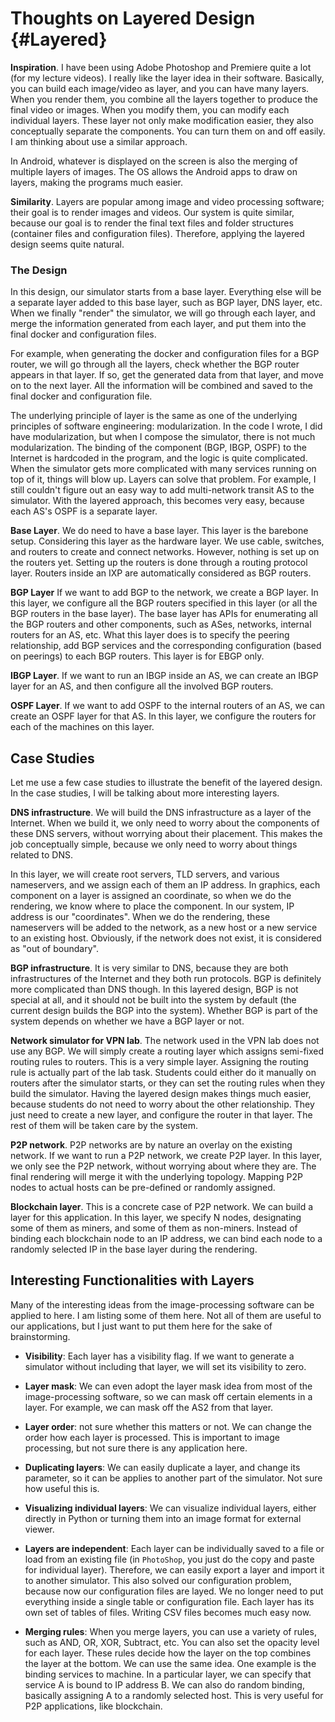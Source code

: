 
# Thoughts on Layered Design {#Layered}


**Inspiration**. I have been using Adobe Photoshop and Premiere quite a lot (for my lecture videos). I really like the layer idea in their software. Basically, you can build each image/video as layer, and you can have many layers. When you render them, you combine all the layers together to produce the final video or images. When you modify them, you can modify each individual layers. These layer not only make modification easier, they also conceptually separate the components. You can turn them on and off easily. I am thinking about use a similar approach. 

In Android, whatever is displayed on the screen is also the merging of multiple layers of images. The OS allows the Android apps to draw on layers, making the programs much easier. 

**Similarity**. Layers are popular among image and video processing software; their goal is to render images and videos. Our system is quite similar, because our goal is to render the final text files and folder structures (container files and configuration files). Therefore, applying the layered design seems quite natural.

### The Design 

In this design, our simulator starts from a base layer. Everything else will be a separate layer added to this base layer, such as BGP layer, DNS layer, etc. When we finally "render" the simulator, we will go through each layer, and merge the information generated from each layer, and put them into the final docker and configuration files. 

For example, when generating the docker and configuration files for a BGP router, we will go through all the layers, check whether the BGP router appears in that layer. If so, get the generated data from that layer, and move on to the next layer. All the information will be combined and saved to the final docker and configuration file. 

The underlying principle of layer is the same as one of the underlying principles of software engineering: modularization. In the code I wrote, I did have modularization, but when I compose the simulator, there is not much modularization. The binding of the component (BGP, IBGP, OSPF) to the Internet is hardcoded in the program, and the logic is quite complicated. When the simulator gets more complicated with many services running on top of it, things will blow up. Layers can solve that problem. For example, I still couldn't figure out an easy way to add multi-network transit AS to the simulator. With the layered approach, this becomes very easy, because each AS's OSPF is a separate layer.

**Base Layer**. We do need to have a base layer. This layer is the barebone setup. Considering this layer as the hardware layer. We use cable, switches, and routers to create and connect networks. However, nothing is set up on the routers yet. Setting up the routers is done through a routing protocol layer. Routers inside an IXP are automatically considered as BGP routers.

**BGP Layer** If we want to add BGP to the network, we create a BGP layer. In this layer, we configure all the BGP routers specified in this layer (or all the BGP routers in the base layer). The base layer has APIs for enumerating all the BGP routers and other components, such as ASes, networks, internal routers for an AS, etc. What this layer does is to specify the peering relationship, add BGP services and the corresponding configuration (based on peerings) to each BGP routers. This layer is for EBGP only.

**IBGP Layer**. If we want to run an IBGP inside an AS, we can create an IBGP layer for an AS, and then configure all the involved BGP routers. 

**OSPF Layer**. If we want to add OSPF to the internal routers of an AS, we can create an OSPF layer for that AS. In this layer, we configure the routers for each of the machines on this layer. 


## Case Studies 

Let me use a few case studies to illustrate the benefit of the layered design. In the case studies, I will be talking about more interesting layers.   

**DNS infrastructure**. We will build the DNS infrastructure as a layer of the Internet. When we build  it,  we only need to worry about the components of these DNS servers, without worrying about their placement. This makes the job conceptually simple, because we only need to worry about things related to DNS.  

In this layer, we will create root servers, TLD servers, and various nameservers, and we assign each of them an IP address. In graphics, each component on a layer is assigned an coordinate, so when we do the rendering, we know where to place the component. In our system, IP address is our "coordinates". When we do the rendering, these nameservers will be added to the network, as a new host or a new service to an existing host. Obviously, if the network does not exist, it is considered as "out of boundary".

**BGP infrastructure**. It is very similar to DNS, because they are both infrastructures of the Internet and they both run protocols. BGP is definitely more complicated than DNS though.  In this layered design, BGP is not special at all, and it should not be built into the system by default (the current design builds the BGP into the system). Whether BGP is part of the system depends on whether we have a BGP layer or not.

**Network simulator for VPN lab**.  The network used in the VPN lab does not use any BGP. We will simply create a routing layer which assigns semi-fixed routing rules to routers. This is a very simple layer. Assigning the routing rule is actually part of the lab task. Students could either do it manually on routers after the simulator starts, or they can set the routing rules when they build the simulator. Having the layered design makes things much easier, because students do not need to worry about the other relationship. They just need to create a new layer, and configure the router in that layer. The rest of them will be taken care by the system.     

**P2P network**. P2P networks are by nature an overlay on the existing network. If we want to run a P2P network, we create P2P layer. In this layer, we only see the P2P network, without worrying about where they are. The final rendering will merge it with the underlying topology. Mapping P2P nodes to actual hosts can be pre-defined or randomly assigned.  


**Blockchain layer**. This is a concrete case of P2P network. We can build a layer for this application. In this layer, we specify N nodes, designating some of them as miners, and some of them as non-miners. Instead of binding each blockchain node to an IP address, we can bind each node to a randomly selected IP in the base layer during the rendering.  


## Interesting Functionalities with Layers

Many of the interesting ideas from the image-processing software can be applied to here. I am listing some of them here. Not all of them are useful to our applications, but I just want to put them here for the sake of brainstorming. 

- **Visibility**: Each layer has a visibility flag. If we want to generate a simulator without including that layer, we will set its visibility to zero.  

- **Layer mask**: We can even adopt the layer mask idea from most of the image-processing software, so we can mask off certain elements in a layer. For example, we can mask off the AS2 from that layer.  

- **Layer order**: not sure whether this matters or not. We can change the order how each layer is processed. This is important to image processing, but not sure there is any application here. 

- **Duplicating layers**: We can easily duplicate a layer, and change its parameter, so it can be applies to another part of the simulator.  Not sure how useful this is. 

- **Visualizing individual layers**: We can visualize individual layers, either directly in Python or turning them into an image format for external viewer. 

- **Layers are independent**: Each layer can be individually saved to a file or load from an existing file (in ```PhotoShop```, you just do the copy and paste for individual layer). Therefore, we can easily export a layer and import it to another simulator. This also solved our configuration problem, because now our configuration files are layed. We no longer need to put everything inside a single table or configuration file. Each layer has its own set of tables of files. Writing CSV files becomes much easy now.  

- **Merging rules**: When you merge layers, you can use a variety of rules, such as AND, OR, XOR, Subtract, etc. You can also set the opacity level for each layer. These rules decide how the layer on the top combines the layer at the bottom. We can use the same idea. One example is the binding services to machine. In a particular layer, we can specify that service A is bound to IP address B. We can also do random binding, basically assigning A to a randomly selected host. This is very useful for P2P applications, like blockchain. 
